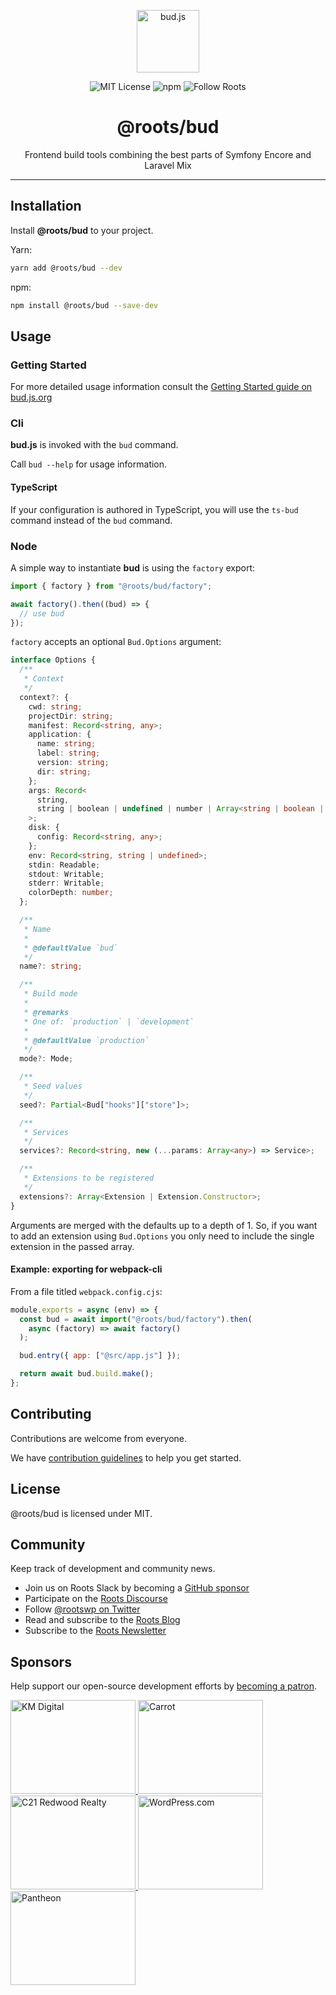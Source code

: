 <p align="center"><img src="https://cdn.roots.io/app/uploads/logo-bud.svg" height="100" alt="bud.js" /></p>

<p align="center">
  <img alt="MIT License" src="https://img.shields.io/github/license/roots/bud?color=%23525ddc&style=flat-square" />
  <img alt="npm" src="https://img.shields.io/npm/v/@roots/bud.svg?color=%23525ddc&style=flat-square" />
  <img alt="Follow Roots" src="https://img.shields.io/twitter/follow/rootswp.svg?color=%23525ddc&style=flat-square" />
</p>

<h1 align="center"><strong>@roots/bud</strong></h1>

<p align="center">
  Frontend build tools combining the best parts of Symfony Encore and Laravel Mix
</p>

---

## Installation

Install **@roots/bud** to your project.

Yarn:

```sh
yarn add @roots/bud --dev
```

npm:

```sh
npm install @roots/bud --save-dev
```

## Usage

### Getting Started

For more detailed usage information consult the [Getting Started guide on bud.js.org](https://bud.js.org/guides/getting-started)

### Cli

**bud.js** is invoked with the `bud` command.

Call `bud --help` for usage information.

#### TypeScript

If your configuration is authored in TypeScript, you will use the `ts-bud` command instead of the `bud` command.

### Node

A simple way to instantiate **bud** is using the `factory` export:

```js
import { factory } from "@roots/bud/factory";

await factory().then((bud) => {
  // use bud
});
```

`factory` accepts an optional `Bud.Options` argument:

```ts
interface Options {
  /**
   * Context
   */
  context?: {
    cwd: string;
    projectDir: string;
    manifest: Record<string, any>;
    application: {
      name: string;
      label: string;
      version: string;
      dir: string;
    };
    args: Record<
      string,
      string | boolean | undefined | number | Array<string | boolean | number>
    >;
    disk: {
      config: Record<string, any>;
    };
    env: Record<string, string | undefined>;
    stdin: Readable;
    stdout: Writable;
    stderr: Writable;
    colorDepth: number;
  };

  /**
   * Name
   *
   * @defaultValue `bud`
   */
  name?: string;

  /**
   * Build mode
   *
   * @remarks
   * One of: `production` | `development`
   *
   * @defaultValue `production`
   */
  mode?: Mode;

  /**
   * Seed values
   */
  seed?: Partial<Bud["hooks"]["store"]>;

  /**
   * Services
   */
  services?: Record<string, new (...params: Array<any>) => Service>;

  /**
   * Extensions to be registered
   */
  extensions?: Array<Extension | Extension.Constructor>;
}
```

Arguments are merged with the defaults up to a depth of 1. So, if you want to add an extension using `Bud.Options` you only need to include the single extension in the passed array.

#### Example: exporting for webpack-cli

From a file titled `webpack.config.cjs`:

```cjs
module.exports = async (env) => {
  const bud = await import("@roots/bud/factory").then(
    async (factory) => await factory()
  );

  bud.entry({ app: ["@src/app.js"] });

  return await bud.build.make();
};
```

## Contributing

Contributions are welcome from everyone.

We have [contribution guidelines](https://github.com/roots/guidelines/blob/master/CONTRIBUTING.md) to help you get started.

## License

@roots/bud is licensed under MIT.

## Community

Keep track of development and community news.

- Join us on Roots Slack by becoming a [GitHub
  sponsor](https://github.com/sponsors/roots)
- Participate on the [Roots Discourse](https://discourse.roots.io/)
- Follow [@rootswp on Twitter](https://twitter.com/rootswp)
- Read and subscribe to the [Roots Blog](https://roots.io/blog/)
- Subscribe to the [Roots Newsletter](https://roots.io/subscribe/)

## Sponsors

Help support our open-source development efforts by [becoming a patron](https://www.patreon.com/rootsdev).

<a href="https://k-m.com/">
<img src="https://cdn.roots.io/app/uploads/km-digital.svg" alt="KM Digital" width="200" height="150"/>
</a>
<a href="https://carrot.com/">
<img src="https://cdn.roots.io/app/uploads/carrot.svg" alt="Carrot" width="200" height="150"/>
</a>
<a href="https://www.c21redwood.com/">
<img src="https://cdn.roots.io/app/uploads/c21redwood.svg" alt="C21 Redwood Realty" width="200" height="150"/>
</a>
<a href="https://wordpress.com/">
<img src="https://cdn.roots.io/app/uploads/wordpress.svg" alt="WordPress.com" width="200" height="150"/>
</a>
<a href="https://pantheon.io/">
<img src="https://cdn.roots.io/app/uploads/pantheon.svg" alt="Pantheon" width="200" height="150"/>
</a>
